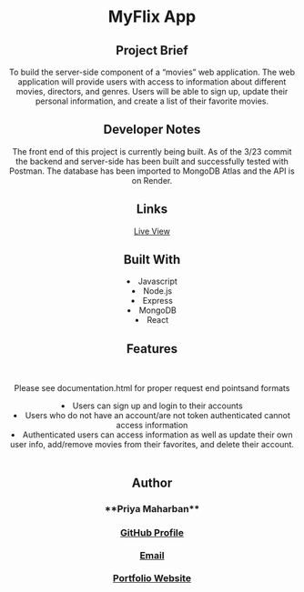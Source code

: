 <div align="center">
<h1>MyFlix App</h1>
 
## Project Brief
<p align="center">To build the server-side component of a “movies” web application. The web application will provide users with access to information about different movies, directors, and genres. Users will be able to sign up, update their  personal information, and create a list of their favorite movies. </p>

## Developer Notes
<p align="center">The front end of this project is currently being built. As of the 3/23 commit the backend and server-side has been built and successfully tested with Postman. The database has been imported to MongoDB Atlas and the API is on Render.</p>
 
## Links
 [Live View](https://myflixapp.onrender.com/ "Live View")
    <br>


## Built With
  
  <li>Javascript</li>
  <li>Node.js</li>
  <li>Express</li>
  <li>MongoDB</li>
  <li>React</li>
 
  ## Features
  <br>
  <p align="center">Please see documentation.html for proper request end pointsand formats</p>
  <li>Users can sign up and login to their accounts</li>
  <li>Users who do not have an account/are not token authenticated cannot access information</li>
  <li>Authenticated users can access information as well as update their own user info, add/remove movies from their favorites, and delete their account.</li>
 <br>
 
## Author
<h3>**Priya Maharban**<h3>

[GitHub Profile](https://github.com/priya-km "Priya-Maharban")
  <br><br>
[Email](mailto:priyakmaharban@gmail.com?subject=Hi% "Hi!")
  <br><br>
[Portfolio Website](https://priya-km.github.io/portfolio "Welcome")
  <br><br>

  
 </div>

  
